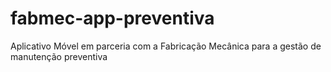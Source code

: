 # fabmec-app-preventiva
Aplicativo Móvel em parceria com a Fabricação Mecânica para a gestão de manutenção preventiva
